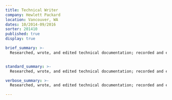 ```yaml
---
title: Technical Writer
company: Hewlett Packard
location: Vancouver, WA
dates: 10/2014-09/2016
sorter: 201410
published: true
display: true

brief_summary: >-
  Researched, wrote, and edited technical documentation; recorded and edited training videos and related materials; built lightweight product information tools and administered multiple content management systems for R&D Lab of Fortune 500 technology company as contractor.


standard_summary: >-
  Researched, wrote, and edited technical documentation; recorded and edited training videos and related materials; built lightweight product information tools and administered multiple content management systems for R&D Lab of Fortune 500 technology company as contractor.

verbose_summary: >-
  Researched, wrote, and edited technical documentation; recorded and edited training videos and related materials; built lightweight product information tools and administered multiple content management systems for R&D Lab of Fortune 500 technology company as contractor.

---
```

